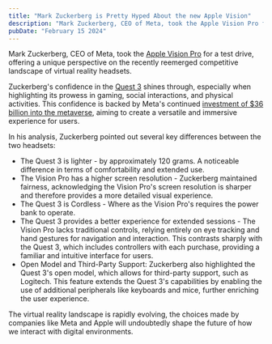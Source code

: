 ```yaml
---
title: "Mark Zuckerberg is Pretty Hyped About the new Apple Vision"
description: "Mark Zuckerberg, CEO of Meta, took the Apple Vision Pro for a test drive, offering a unique perspective on the recently reemerged competitive landscape of virtual reality headsets. Zuckerberg's confidence in the Quest 3..."
pubDate: "February 15 2024"
---
```


Mark Zuckerberg, CEO of Meta, took the [Apple Vision Pro](https://www.apple.com/apple-vision-pro) for a test drive, offering a unique perspective on the recently reemerged competitive landscape of virtual reality headsets.

Zuckerberg's confidence in the [Quest 3](https://www.meta.com/quest/quest-3) shines through, especially when highlighting its prowess in gaming, social interactions, and physical activities. This confidence is backed by Meta's continued [investment of $36 billion into the metaverse](https://www.businessinsider.com/meta-lost-30-billion-on-metaverse-rivals-spent-far-less-2022-10), aiming to create a versatile and immersive experience for users.

In his analysis, Zuckerberg pointed out several key differences between the two headsets:

- The Quest 3 is lighter - by approximately 120 grams. A noticeable difference in terms of comfortability and extended use.
- The Vision Pro has a higher screen resolution - Zuckerberg maintained fairness, acknowledging the Vision Pro's screen resolution is sharper and therefore provides a more detailed visual experience.
- The Quest 3 is Cordless - Where as the Vision Pro's requires the power bank to operate.
- The Quest 3 provides a better experience for extended sessions - The Vision Pro lacks traditional controls, relying entirely on eye tracking and hand gestures for navigation and interaction. This contrasts sharply with the Quest 3, which includes controllers with each purchase, providing a familiar and intuitive interface for users.
- Open Model and Third-Party Support: Zuckerberg also highlighted the Quest 3's open model, which allows for third-party support, such as Logitech. This feature extends the Quest 3's capabilities by enabling the use of additional peripherals like keyboards and mice, further enriching the user experience.

The virtual reality landscape is rapidly evolving, the choices made by companies like Meta and Apple will undoubtedly shape the future of how we interact with digital environments.
